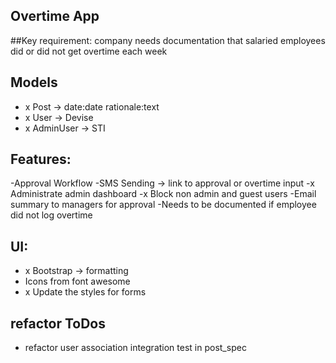 ## Overtime App

##Key requirement: company needs documentation that salaried employees did or did not get overtime each week

## Models
- x Post -> date:date rationale:text
- x User -> Devise
- x AdminUser -> STI


## Features:
-Approval Workflow
-SMS Sending -> link to approval or overtime input
-x Administrate admin dashboard
-x Block non admin and guest users
-Email summary to managers for approval
-Needs to be documented if employee did not log overtime


## UI:
- x Bootstrap -> formatting
- Icons from font awesome
- x Update the styles for forms

## refactor ToDos
- refactor user association integration test in post_spec
